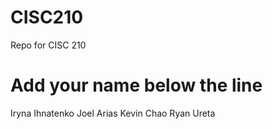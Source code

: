 # CISC210
Repo for CISC 210

Add your name below the line
============================
Iryna Ihnatenko
Joel Arias
Kevin Chao
Ryan Ureta
